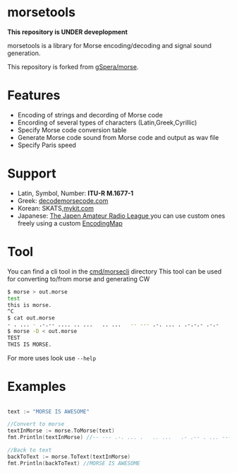 morsetools
=====
**This repository is UNDER deveplopment**

morsetools is a library for Morse encoding/decoding and signal sound generation.

This repository is forked from [gSpera/morse](https://github.comg/gSpera/morse).

Features
========
- Encoding of strings and decording of Morse code
- Encording of several types of characters (Latin,Greek,Cyrillic)
- Specify Morse code conversion table
- Generate Morse code sound from Morse code and output as wav file
- Specify Paris speed

Support
=======
- Latin, Symbol, Number: **ITU-R M.1677-1**
- Greek: [decodemorsecode.com](https://decodemorsecode.com/greek-alphabet/)
- Korean: SKATS,[mykit.com](https://www.mykit.com/kor/ele/morse.htm)
- Japanese: [The Japen Amateur Radio League ](https://www.jarl.org/Japanese/A_Shiryo/A-C_Morse/morse.htm)
you can use custom ones freely using a custom [EncodingMap](https://github.com/Kipprotor/morsetools/maps.go)

Tool
====
You can find a cli tool in the [cmd/morsecli](cmd/morsecli) directory
This tool can be used for converting to/from morse and generating CW
```bash
$ morse > out.morse
test
this is morse.
^C
$ cat out.morse
- . ... - .-.-- .... .. ...   .. ...   -- --- .-. ... . .-.-.- .-.-
$ morse -D < out.morse
TEST
THIS IS MORSE.
```
For more uses look use `--help`

Examples
========
```go

text := "MORSE IS AWESOME"

//Convert to morse
textInMorse := morse.ToMorse(text)
fmt.Println(textInMorse) //-- --- .-. ... .   .. ...   .- .-- . ... --- -- .

//Back to text
backToText := morse.ToText(textInMorse)
fmt.Println(backToText) //MORSE IS AWESOME
```
